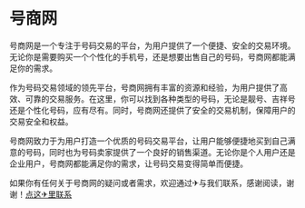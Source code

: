# 号商网

号商网是一个专注于号码交易的平台，为用户提供了一个便捷、安全的交易环境。无论你是需要购买一个个性化的手机号，还是想要出售自己的号码，号商网都能满足你的需求。

作为号码交易领域的领先平台，号商网拥有丰富的资源和经验，为用户提供了高效、可靠的交易服务。在这里，你可以找到各种类型的号码，无论是靓号、吉祥号还是个性化号码，应有尽有。同时，号商网还提供了安全的交易机制，保障用户的交易安全和权益。

号商网致力于为用户打造一个优质的号码交易平台，让用户能够便捷地买到自己满意的号码，同时也为号码卖家提供了一个良好的销售渠道。无论你是个人用户还是企业用户，号商网都能满足你的需求，让号码交易变得简单而便捷。

如果你有任何关于号商网的疑问或者需求，欢迎通过✈与我们联系，感谢阅读，谢谢！[点这✈里联系](https://ss.k02.cc)
